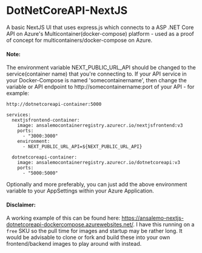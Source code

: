 # DotNetCoreAPI-NextJS
A basic NextJS UI that uses express.js which connects to a ASP .NET Core API on Azure's Multicontainer(docker-compose) platform - used as a proof of concept for multicontainers/docker-compose on Azure.

#### Note: 
The environment variable NEXT_PUBLIC_URL_API should be changed to the service(container name) that you're connecting to. If your API service in your Docker-Compose is named 'somecontainername', then change the variable or API endpoint to http://somecontainername:port of your API - for example:

```http://dotnetcoreapi-container:5000```
  
```
services:
  nextjsfrontend-container:
    image: ansalemocontainerregistry.azurecr.io/nextjsfrontend:v3
    ports:
      - "3000:3000"
    environment:
      - NEXT_PUBLIC_URL_API=${NEXT_PUBLIC_URL_API}

  dotnetcoreapi-container:
    image: ansalemocontainerregistry.azurecr.io/dotnetcoreapi:v3
    ports:
      - "5000:5000"
```

Optionally and more preferably, you can just add the above environment variable to your AppSettings within your Azure Application.

#### Disclaimer: 
A working example of this can be found here: https://ansalemo-nextjs-dotnetcoreapi-dockercompose.azurewebsites.net/. I have this running on a `free` SKU so the pull time for images and startup may be rather long. It would be advisable to clone or fork and build these into your own frontend/backend images to play around with instead.
